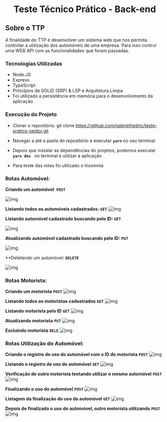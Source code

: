 <h1 align="center">
  Teste Técnico Prático - Back-end
</h1>

## Sobre o TTP

A finalidade do TTP é desenvolver um sistema web que nos permita controlar a utilização dos automóveis de uma empresa. Para isso contruí uma WEB API com as funcionalidades que foram passadas. 

### Tecnologias Utilizadas

 * Node.JS
 * Express
 * TypeScript 
 * Princípios de SOLID (SRP) & LSP e Arquitetura Limpa
 * Foi utilizado a persistência em memória para o desenvolvimento da aplicação

### Execução do Projeto 

 * Clonar o repositório: git clone https://github.com/gabrielhedric/teste-pratico-seidor.git
 
 * Navegar a até a pasta do repositório e executar **`yarn`** no seu terminal
 
 * Depois que instalar as dependências do projetos, podemos executar **`yarn dev `** no terminal e utilizar a aplicação.

 * Para teste das rotas foi utilizado o Insomnia
 
### Rotas Automóvel: 

**Criando um automóvel**:   **`POST`**

![img](https://github.com/gabrielhedric/teste-pratico-seidor/blob/master/images/automobiles/createAutomobile.png?raw=true)

**Listando todos os automóveis cadastrados:**   **`GET`**
![img](https://github.com/gabrielhedric/teste-pratico-seidor/blob/master/images/automobiles/listAllAutomobiles.png?raw=true)

**Listando automóvel cadastrado buscando pelo ID:**   **`GET`**

![img](https://github.com/gabrielhedric/teste-pratico-seidor/blob/master/images/automobiles/listByIdAutomobile.png?raw=true)

**Atualizando automóvel cadastrado buscando pelo ID:**  **`PUT`**

![img](https://github.com/gabrielhedric/teste-pratico-seidor/blob/master/images/automobiles/updateAutomobile.png?raw=true)

**Deletando um automóvel:   **`DELETE`**

![img](https://github.com/gabrielhedric/teste-pratico-seidor/blob/master/images/automobiles/deleteAutomobile.png?raw=true)

### Rotas Motorista: 

**Criando um motorista** **`POST`**
![img](https://github.com/gabrielhedric/teste-pratico-seidor/blob/master/images/drivers/createDriver.png?raw=true)

**Listando todos os motoristas cadastrados** **`GET`**
![img](https://github.com/gabrielhedric/teste-pratico-seidor/blob/master/images/drivers/listAllDrivers.png?raw=true)

**Listando motorista pelo ID** **`GET`**
![img](https://github.com/gabrielhedric/teste-pratico-seidor/blob/master/images/drivers/listByIdDriver.png?raw=true)

**Atualizando motorista** **`PUT`**
![img](https://github.com/gabrielhedric/teste-pratico-seidor/blob/master/images/drivers/updateDriver.png?raw=true)

**Excluindo motorista** **`DELE`**
![img](https://github.com/gabrielhedric/teste-pratico-seidor/blob/master/images/drivers/deleteDriver.png?raw=true)

### Rotas Utilização do Automóvel: 

**Criando o registro de uso do automóvel com o ID do motorista** **`POST`**
![img](https://github.com/gabrielhedric/teste-pratico-seidor/blob/master/images/useAutomobiles/criando-registro-de-uso.png?raw=true)

**Listando o registro de uso do automóvel** **`GET`**
![img](https://github.com/gabrielhedric/teste-pratico-seidor/blob/master/images/useAutomobiles/listando-automovel-em-uso.png?raw=true)

**Verificação de outro motorista tentando utilizar o mesmo automóvel** **`POST`**
![img](https://github.com/gabrielhedric/teste-pratico-seidor/blob/master/images/useAutomobiles/outro-motorista-tentando-usar-mesmo-automovel.png?raw=true)

**Finalizando o uso do automóvel** **`POST`**
![img](https://github.com/gabrielhedric/teste-pratico-seidor/blob/master/images/useAutomobiles/fianlizando-uso-do-automovel.png?raw=true)

**Listagem da finalização do uso do automóvel** **`GET`**
![img](https://github.com/gabrielhedric/teste-pratico-seidor/blob/master/images/useAutomobiles/listando-finalizacao-uso-automovel.png?raw=true)

**Depois de finalizado o uso do automóvel, outro motorista utilizando** **`POST`**
![img](https://github.com/gabrielhedric/teste-pratico-seidor/blob/master/images/useAutomobiles/depois-de-finalizado-o-uso-motorista-utilizando.png?raw=true)

